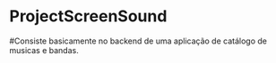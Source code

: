 # ProjectScreenSound

#Consiste basicamente no backend de uma aplicação de catálogo de musicas e bandas. 
